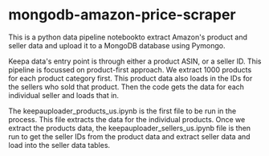 # mongodb-amazon-price-scraper
This is a python data pipeline notebookto extract Amazon's product and seller data and upload it to a MongoDB database using Pymongo.

Keepa data's entry point is through either a product ASIN, or a seller ID. This pipeline is focussed on product-first approach. We extract 1000 products for each product category first. This product data also loads in the IDs for the sellers who sold that product. Then the code gets the data for each individual seller and loads that in.


The keepauploader_products_us.ipynb is the first file to be run in the process. This file extracts the data for the individual products. Once we extract the products data, the keepauploader_sellers_us.ipynb file is then run to get the seller IDs from the product data and extract seller data and load into the seller data tables.

